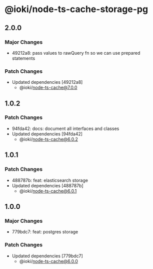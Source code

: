 # @ioki/node-ts-cache-storage-pg

## 2.0.0

### Major Changes

- 49212a8: pass values to rawQuery fn so we can use prepared statements

### Patch Changes

- Updated dependencies [49212a8]
  - @ioki/node-ts-cache@7.0.0

## 1.0.2

### Patch Changes

- 94fda42: docs: document all interfaces and classes
- Updated dependencies [94fda42]
  - @ioki/node-ts-cache@6.0.2

## 1.0.1

### Patch Changes

- 488787b: feat: elasticsearch storage
- Updated dependencies [488787b]
  - @ioki/node-ts-cache@6.0.1

## 1.0.0

### Major Changes

- 779bdc7: feat: postgres storage

### Patch Changes

- Updated dependencies [779bdc7]
  - @ioki/node-ts-cache@6.0.0
